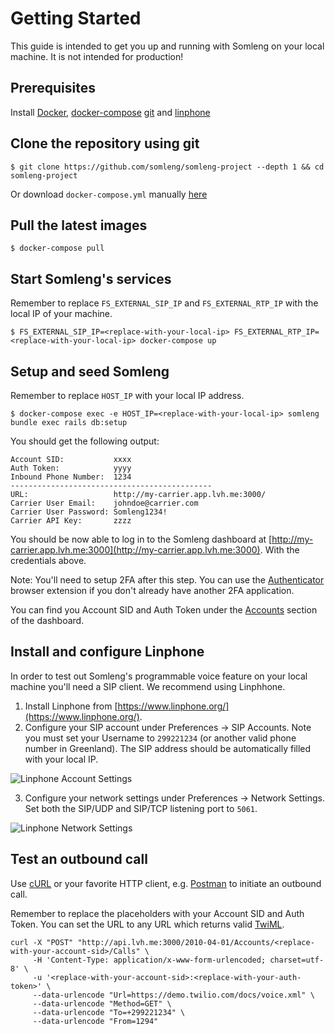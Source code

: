 # Getting Started

This guide is intended to get you up and running with Somleng on your local machine. It is not intended for production!

## Prerequisites

Install [Docker](https://docs.docker.com/engine/installation), [docker-compose](https://docs.docker.com/compose/install/) [git](https://git-scm.com/downloads) and [linphone](https://www.linphone.org/technical-corner/linphone)

## Clone the repository using git

```
$ git clone https://github.com/somleng/somleng-project --depth 1 && cd somleng-project
```

Or download `docker-compose.yml` manually [here](https://raw.githubusercontent.com/somleng/somleng-project/main/docker-compose.yml)

## Pull the latest images

```
$ docker-compose pull
```

## Start Somleng's services

Remember to replace `FS_EXTERNAL_SIP_IP` and `FS_EXTERNAL_RTP_IP` with the local IP of your machine.

```
$ FS_EXTERNAL_SIP_IP=<replace-with-your-local-ip> FS_EXTERNAL_RTP_IP=<replace-with-your-local-ip> docker-compose up
```

## Setup and seed Somleng

Remember to replace `HOST_IP` with your local IP address.

```
$ docker-compose exec -e HOST_IP=<replace-with-your-local-ip> somleng bundle exec rails db:setup
```

You should get the following output:

```
Account SID:           xxxx
Auth Token:            yyyy
Inbound Phone Number:  1234
---------------------------------------------
URL:                   http://my-carrier.app.lvh.me:3000/
Carrier User Email:    johndoe@carrier.com
Carrier User Password: Somleng1234!
Carrier API Key:       zzzz
```

You should be now able to log in to the Somleng dashboard at [http://my-carrier.app.lvh.me:3000](http://my-carrier.app.lvh.me:3000). With the credentials above.

Note: You'll need to setup 2FA after this step. You can use the [Authenticator](https://authenticator.cc/) browser extension if you don't already have another 2FA application.

You can find you Account SID and Auth Token under the [Accounts](http://my-carrier.app.lvh.me:3000/accounts) section of the dashboard.

## Install and configure Linphone

In order to test out Somleng's programmable voice feature on your local machine you'll need a SIP client. We recommend using Linphhone.

1. Install Linphone from [https://www.linphone.org/](https://www.linphone.org/).
2. Configure your SIP account under Preferences -> SIP Accounts. Note you must set your Username to `299221234` (or another valid phone number in Greenland). The SIP address should be automatically filled with your local IP.

![Linphone Account Settings](/docs/images/linphone_acct_settings.png?raw=true "Linphone Account Settings")

3. Configure your network settings under Preferences -> Network Settings. Set both the SIP/UDP and SIP/TCP listening port to `5061`.

![Linphone Network Settings](/docs/images/linphone_network_settings.png?raw=true "Linphone Network Settings")

## Test an outbound call

Use [cURL](https://curl.se/) or your favorite HTTP client, e.g. [Postman](https://www.postman.com/) to initiate an outbound call.

Remember to replace the placeholders with your Account SID and Auth Token. You can set the URL to any URL which returns valid [TwiML](https://www.twilio.com/docs/voice/twiml).

```
curl -X "POST" "http://api.lvh.me:3000/2010-04-01/Accounts/<replace-with-your-account-sid>/Calls" \
     -H 'Content-Type: application/x-www-form-urlencoded; charset=utf-8' \
     -u '<replace-with-your-account-sid>:<replace-with-your-auth-token>' \
     --data-urlencode "Url=https://demo.twilio.com/docs/voice.xml" \
     --data-urlencode "Method=GET" \
     --data-urlencode "To=+299221234" \
     --data-urlencode "From=1294"
```
